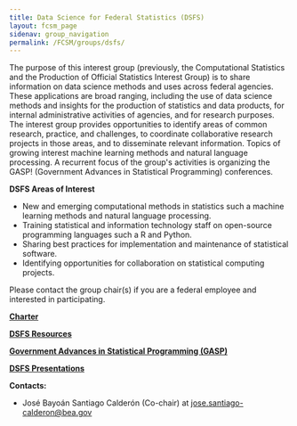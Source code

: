 ```yaml
---
title: Data Science for Federal Statistics (DSFS)
layout: fcsm_page
sidenav: group_navigation
permalink: /FCSM/groups/dsfs/
---
```

<p>The purpose of this interest group (previously, the Computational Statistics and the Production of
Official Statistics Interest Group) is to share information on data science methods and uses across
federal agencies. These applications are broad ranging, including the use of data science methods and
insights for the production of statistics and data products, for internal administrative activities of
agencies, and for research purposes. The interest group provides opportunities to identify areas of
common research, practice, and challenges, to coordinate collaborative research projects in those areas,
and to disseminate relevant information. Topics of growing interest machine learning methods and
natural language processing. A recurrent focus of the group's activities is organizing the GASP!
(Government Advances in Statistical Programming) conferences.</p>
<p><strong>DSFS Areas of Interest</strong></p>
<ul>
  <li>New and emerging computational methods in statistics such a machine learning methods
and natural language processing.</li>
  <li>Training statistical and information technology staff on open-source programming
languages such a R and Python.</li>
  <li>Sharing best practices for implementation and maintenance of statistical software.</li>
  <li>Identifying opportunities for collaboration on statistical computing projects.</li>
</ul>

<p>Please contact the group chair(s) if you are a federal employee and interested in participating.</p>

<p><strong><a href="{{site.baseurl}}/assets/fcsm/files/docs/DSFS_Charter_Signed.pdf">Charter</a></strong></p>
<p><strong><a href="{{site.baseurl}}/FCSM/groups/dsfs-resources/">DSFS Resources</a></strong></p>
<p><strong><a href="{{site.baseurl}}/FCSM/events/gasp-presentations/">Government Advances in Statistical Programming (GASP)</a></strong></p>
<p><strong><a href="{{site.baseurl}}/FCSM/groups/dsfs-presentations/">DSFS Presentations</a></strong></p>

<p><strong>Contacts:</strong></p>
<ul>
  <li>José Bayoán Santiago Calderón (Co-chair) at <a href="mailto:Jose.Santiago-Calderon@bea.gov">jose.santiago-calderon@bea.gov</a></li>
</ul>
